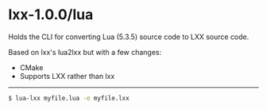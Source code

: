 # lxx-1.0.0/lua
Holds the CLI for converting Lua (5.3.5) source code to LXX source code.

Based on lxx's lua2lxx but with a few changes:
- CMake
- Supports LXX rather than lxx
***
```bash
$ lua-lxx myfile.lua -o myfile.lxx
```